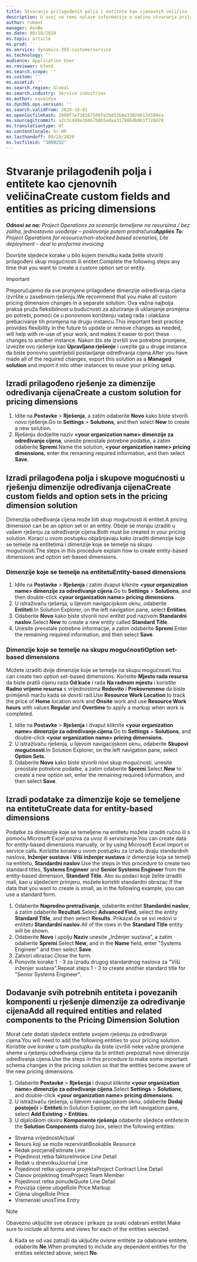 ```yaml
---
title: Stvaranje prilagođenih polja i entitete kao cjenovnih veličina
description: U ovoj se temi nalaze informacije o načinu stvaranja prilagođenih skupova mogućnosti ili entiteta.
author: rumant
manager: AnnBe
ms.date: 09/18/2020
ms.topic: article
ms.prod: ''
ms.service: dynamics-365-customerservice
ms.technology: ''
audience: Application User
ms.reviewer: kfend
ms.search.scope: ''
ms.custom: ''
ms.assetid: ''
ms.search.region: Global
ms.search.industry: Service industries
ms.author: suvaidya
ms.dyn365.ops.version: ''
ms.search.validFrom: 2020-10-01
ms.openlocfilehash: 2000f7e710267560fe2bd52b0e33024617d108ea
ms.sourcegitcommit: a2c3cd49a3b667b8b5edaa31788b4b9b1f728d78
ms.translationtype: HT
ms.contentlocale: hr-HR
ms.lasthandoff: 09/28/2020
ms.locfileid: "3898252"
---
```

# <a name="create-custom-fields-and-entities-as-pricing-dimensions"></a><span data-ttu-id="a0451-103">Stvaranje prilagođenih polja i entitete kao cjenovnih veličina</span><span class="sxs-lookup"><span data-stu-id="a0451-103">Create custom fields and entities as pricing dimensions</span></span>

<span data-ttu-id="a0451-104">_**Odnosi se na:** Project Operations za scenarije temeljene na resursima / bez zaliha, jednostavno uvođenje – poslovanje putem predračuna_</span><span class="sxs-lookup"><span data-stu-id="a0451-104">_**Applies To:** Project Operations for resource/non-stocked based scenarios, Lite deployment - deal to proforma invoicing_</span></span>

<span data-ttu-id="a0451-105">Dovršite sljedeće korake u bilo kojem trenutku kada želite stvoriti prilagođeni skup mogućnosti ili entitet.</span><span class="sxs-lookup"><span data-stu-id="a0451-105">Complete the following steps any time that you want to create a custom option set or entity.</span></span>

> [!IMPORTANT]
> <span data-ttu-id="a0451-106">Preporučujemo da sve promjene prilagođene dimenzije određivanja cijena izvršite u zasebnom rješenju.</span><span class="sxs-lookup"><span data-stu-id="a0451-106">We recommend that you make all custom pricing dimension changes in a separate solution.</span></span> <span data-ttu-id="a0451-107">Ova važna najbolja praksa pruža fleksibilnost u budućnosti za ažuriranje ili uklanjanje promjena po potrebi, pomoći će u ponovnom korištenju vašeg rada i olakšava prebacivanje tih promjena na drugu instancu.</span><span class="sxs-lookup"><span data-stu-id="a0451-107">This important best practice provides flexibility in the future to update or remove changes as needed, will help with re-use of your work, and makes it easier to port these changes to another instance.</span></span> <span data-ttu-id="a0451-108">Nakon što ste izvršili sve potrebne promjene, izvezite ovo rješenje kao **Upravljano rješenje** i uvezite ga u druge instance da biste ponovno upotrijebili postavljanje određivanja cijena.</span><span class="sxs-lookup"><span data-stu-id="a0451-108">After you have made all of the required changes, export this solution as a **Managed solution** and import it into other instances to reuse your pricing setup.</span></span>


## <a name="create-a-custom-solution-for-pricing-dimensions"></a><span data-ttu-id="a0451-109">Izradi prilagođeno rješenje za dimenzije određivanja cijena</span><span class="sxs-lookup"><span data-stu-id="a0451-109">Create a custom solution for pricing dimensions</span></span>
1. <span data-ttu-id="a0451-110">Idite na **Postavke** > **Rješenja**, a zatim odaberite **Novo** kako biste stvorili novo rješenje.</span><span class="sxs-lookup"><span data-stu-id="a0451-110">Go to **Settings** > **Solutions**, and then select **New** to create a new solution.</span></span> 
2. <span data-ttu-id="a0451-111">Rješenju dodijelite naziv **\<your organization name> dimenzije za određivanje cijena**, unesite preostale potrebne podatke, a zatim odaberite **Spremi**.</span><span class="sxs-lookup"><span data-stu-id="a0451-111">Name the solution, **\<your organization name> pricing dimensions**, enter the remaining required information, and then select **Save**.</span></span>
  
## <a name="create-custom-fields-and-option-sets-in-the-pricing-dimension-solution"></a><span data-ttu-id="a0451-112">Izradi prilagođena polja i skupove mogućnosti u rješenju dimenzije određivanja cijena</span><span class="sxs-lookup"><span data-stu-id="a0451-112">Create custom fields and option sets in the pricing dimension solution</span></span>

<span data-ttu-id="a0451-113">Dimenzija određivanja cijena može biti skup mogućnosti ili entitet.</span><span class="sxs-lookup"><span data-stu-id="a0451-113">A pricing dimension can be an option set or an entity.</span></span> <span data-ttu-id="a0451-114">Oboje se moraju izraditi u vašem rješenju za određivanje cijena.</span><span class="sxs-lookup"><span data-stu-id="a0451-114">Both must be created in your pricing solution.</span></span> <span data-ttu-id="a0451-115">Koraci u ovom postupku objašnjavaju kako izraditi dimenzije koje se temelje na entitetima i dimenzije koje se temelje na skupu mogućnosti.</span><span class="sxs-lookup"><span data-stu-id="a0451-115">The steps in this procedure explain how to create entity-based dimensions and option set-based dimensions.</span></span>

### <a name="entity-based-dimensions"></a><span data-ttu-id="a0451-116">Dimenzije koje se temelje na entitetu</span><span class="sxs-lookup"><span data-stu-id="a0451-116">Entity-based dimensions</span></span>

1. <span data-ttu-id="a0451-117">Idite na **Postavke** > **Rješenja** i zatim dvaput kliknite **\<your organization name> dimenzije za određivanje cijena**.</span><span class="sxs-lookup"><span data-stu-id="a0451-117">Go to **Settings** > **Solutions**, and then double-click **\<your organization name> pricing dimensions**.</span></span>
2. <span data-ttu-id="a0451-118">U istraživaču rješenja, u lijevom navigacijskom oknu, odaberite **Entiteti**.</span><span class="sxs-lookup"><span data-stu-id="a0451-118">In Solution Explorer, on the left navigation pane, select **Entities**.</span></span>
3. <span data-ttu-id="a0451-119">Odaberite **Novo** kako biste stvorili novi entitet pod nazivom **Standardni naslov**.</span><span class="sxs-lookup"><span data-stu-id="a0451-119">Select **New** to create a new entity called **Standard Title**.</span></span> 
4. <span data-ttu-id="a0451-120">Unesite preostale potrebne informacije, a zatim odaberite **Spremi**.</span><span class="sxs-lookup"><span data-stu-id="a0451-120">Enter the remaining required information, and then select **Save**.</span></span>


### <a name="option-set-based-dimensions"></a><span data-ttu-id="a0451-121">Dimenzije koje se temelje na skupu mogućnosti</span><span class="sxs-lookup"><span data-stu-id="a0451-121">Option set-based dimensions</span></span> 
<span data-ttu-id="a0451-122">Možete izraditi dvije dimenzije koje se temelje na skupu mogućnosti.</span><span class="sxs-lookup"><span data-stu-id="a0451-122">You can create two option set-based dimensions.</span></span> <span data-ttu-id="a0451-123">Koristite **Mjesto rada resursa** da biste pratili cijenu rada **Od kuće** i rada **Na radnom mjestu** i koristite **Radno vrijeme resursa** s vrijednostima **Redovito** i **Prekovremeno** da biste primijenili maržu kada se dovrši rad.</span><span class="sxs-lookup"><span data-stu-id="a0451-123">Use **Resource Work Location** to track the price of **Home** location work and **Onsite** work and use **Resource Work hours** with values **Regular** and **Overtime** to apply a markup when work is completed.</span></span>


1. <span data-ttu-id="a0451-124">Idite na **Postavke** > **Rješenja** i dvaput kliknite **\<your organization name> dimenzije za određivanje cijena**.</span><span class="sxs-lookup"><span data-stu-id="a0451-124">Go to **Settings** > **Solutions**, and double-click  **\<your organization name> pricing dimensions**.</span></span> 
2. <span data-ttu-id="a0451-125">U istraživaču rješenja, u lijevom navigacijskom oknu, odaberite  **Skupovi mogućnosti**.</span><span class="sxs-lookup"><span data-stu-id="a0451-125">In Solution Explorer, on the left navigation pane, select  **Option Sets**.</span></span> 
3. <span data-ttu-id="a0451-126">Odaberite **Novo** kako biste stvorili novi skup mogućnosti, unesite preostale potrebne podatke, a zatim odaberite **Spremi**.</span><span class="sxs-lookup"><span data-stu-id="a0451-126">Select **New** to create a new option set, enter the remaining required information, and then select **Save**.</span></span>

## <a name="create-data-for-entity-based-dimensions"></a><span data-ttu-id="a0451-127">Izradi podatake za dimenzije koje se temeljene na entitetu</span><span class="sxs-lookup"><span data-stu-id="a0451-127">Create data for entity-based dimensions</span></span>

<span data-ttu-id="a0451-128">Podatke za dimenzije koje se temeljene na entitetu možete izraditi ručno ili s pomoću Microsoft Excel poziva za uvoz ili servisiranje.</span><span class="sxs-lookup"><span data-stu-id="a0451-128">You can create data for entity-based dimensions manually, or by using Microsoft Excel import or service calls.</span></span> <span data-ttu-id="a0451-129">Koristite korake u ovom postupku za izradu dvaju standardnih naslova, **Inženjer sustava** i **Viši inženjer sustava** iz dimenzije koja se temelji na entitetu, **Standardni naslov**.</span><span class="sxs-lookup"><span data-stu-id="a0451-129">Use the steps in this procedure to create two standard titles, **Systems Engineer** and **Senior Systems Engineer** from the entity-based dimension, **Standard Title**.</span></span> <span data-ttu-id="a0451-130">Ako su podaci koje želite izraditi mali, kao u sljedećem primjeru, možete koristiti standardni obrazac.</span><span class="sxs-lookup"><span data-stu-id="a0451-130">If the data that you want to create is small, as in the following example, you can use a standard form.</span></span>

1. <span data-ttu-id="a0451-131">Odaberite **Napredno pretraživanje**, odaberite entitet **Standardni naslov**, a zatim odaberite **Rezultati**.</span><span class="sxs-lookup"><span data-stu-id="a0451-131">Select **Advanced Find**, select the entity **Standard Title**, and then select **Results**.</span></span> <span data-ttu-id="a0451-132">Prikazat će se svi redovi u entitetu **Standardni naslov**.</span><span class="sxs-lookup"><span data-stu-id="a0451-132">All of the rows in the **Standard Title** entity will be shown.</span></span>
2. <span data-ttu-id="a0451-133">Odaberite **Novo** i upolju **Naziv** unesite „Inženjer sustava”, a zatim odaberite **Spremi**.</span><span class="sxs-lookup"><span data-stu-id="a0451-133">Select **New**, and in the **Name** field, enter "Systems Engineer" and then select **Save**.</span></span>
3. <span data-ttu-id="a0451-134">Zatvori obrazac.</span><span class="sxs-lookup"><span data-stu-id="a0451-134">Close the form.</span></span> 
4. <span data-ttu-id="a0451-135">Ponovite korake 1 - 3 za izradu drugog standardnog naslova za "Viši inženjer sustava".</span><span class="sxs-lookup"><span data-stu-id="a0451-135">Repeat steps 1 - 3 to create another standard title for "Senior Systems Engineer".</span></span>

## <a name="add-all-required-entities-and-related-components-to-the-pricing-dimension-solution"></a><span data-ttu-id="a0451-136">Dodavanje svih potrebnih entiteta i povezanih komponenti u rješenje dimenzije za određivanje cijena</span><span class="sxs-lookup"><span data-stu-id="a0451-136">Add all required entities and related components to the Pricing Dimension Solution</span></span>
<span data-ttu-id="a0451-137">Morat ćete dodati sljedeće entitete svojem rješenju za određivanje cijena.</span><span class="sxs-lookup"><span data-stu-id="a0451-137">You will need to add the following entities to your pricing solution.</span></span> <span data-ttu-id="a0451-138">Koristite ove korake u tom postupku da biste izvršili neke važne promjene sheme u rješenju određivanja cijena da bi entiteti prepoznali nove dimenzije određivanja cijena.</span><span class="sxs-lookup"><span data-stu-id="a0451-138">Use the steps in this procedure to make some important schema changes in the pricing solution so that the entities become aware of the new pricing dimensions.</span></span>

1. <span data-ttu-id="a0451-139">Odaberite **Postavke** > **Rješenja** i dvaput kliknite **\<your organization name> dimenzije za određivanje cijena**.</span><span class="sxs-lookup"><span data-stu-id="a0451-139">Select **Settings** > **Solutions**, and double-click **\<your organization name> pricing dimensions**.</span></span> 
2. <span data-ttu-id="a0451-140">U istraživaču rješenja, u lijevom navigacijskom oknu, odaberite **Dodaj postojeći** > **Entiteti**.</span><span class="sxs-lookup"><span data-stu-id="a0451-140">In Solution Explorer, on the left navigation pane, select **Add Existing** > **Entities**.</span></span>
3. <span data-ttu-id="a0451-141">U dijaloškom okviru **Komponente rješenja** odaberite sljedeće entitete:</span><span class="sxs-lookup"><span data-stu-id="a0451-141">In the **Solution Components** dialog box, select the following entities:</span></span>

  - <span data-ttu-id="a0451-142">Stvarna vrijednost</span><span class="sxs-lookup"><span data-stu-id="a0451-142">Actual</span></span>
  - <span data-ttu-id="a0451-143">Resurs koji se može rezervirati</span><span class="sxs-lookup"><span data-stu-id="a0451-143">Bookable Resource</span></span>
  - <span data-ttu-id="a0451-144">Redak procjene</span><span class="sxs-lookup"><span data-stu-id="a0451-144">Estimate Line</span></span>
  - <span data-ttu-id="a0451-145">Pojedinost retka fakture</span><span class="sxs-lookup"><span data-stu-id="a0451-145">Invoice Line Detail</span></span>
  - <span data-ttu-id="a0451-146">Redak u dnevniku</span><span class="sxs-lookup"><span data-stu-id="a0451-146">Journal Line</span></span>
  - <span data-ttu-id="a0451-147">Pojedinost retka ugovora projekta</span><span class="sxs-lookup"><span data-stu-id="a0451-147">Project Contract Line Detail</span></span>
  - <span data-ttu-id="a0451-148">Članov projektnog tima</span><span class="sxs-lookup"><span data-stu-id="a0451-148">Project Team Member</span></span>
  - <span data-ttu-id="a0451-149">Pojedinost retka ponude</span><span class="sxs-lookup"><span data-stu-id="a0451-149">Quote Line Detail</span></span>
  - <span data-ttu-id="a0451-150">Provizija cijene uloge</span><span class="sxs-lookup"><span data-stu-id="a0451-150">Role Price Markup</span></span>
  - <span data-ttu-id="a0451-151">Cijena uloge</span><span class="sxs-lookup"><span data-stu-id="a0451-151">Role Price</span></span> 
  - <span data-ttu-id="a0451-152">Vremenski unos</span><span class="sxs-lookup"><span data-stu-id="a0451-152">Time Entry</span></span> 


> [!NOTE]
> <span data-ttu-id="a0451-153">Obavezno uključite sve obrasce i prikaze za svaki odabrani entitet.</span><span class="sxs-lookup"><span data-stu-id="a0451-153">Make sure to include all forms and views for each of the entities selected.</span></span>

4. <span data-ttu-id="a0451-154">Kada se od vas zatraži da uključite ovisne entitete za odabrane entitete, odaberite **Ne**.</span><span class="sxs-lookup"><span data-stu-id="a0451-154">When prompted to include any dependent entities for the entities selected above, select **No**.</span></span>


